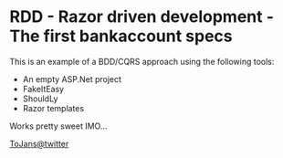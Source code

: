 RDD - Razor driven development - The first bankaccount specs
============================================================

This is an example of a BDD/CQRS approach using the following tools:

+ An empty ASP.Net project
+ FakeItEasy
+ ShouldLy
+ Razor templates

Works pretty sweet IMO...

[ToJans@twitter](https://twitter.com/#!/ToJans)